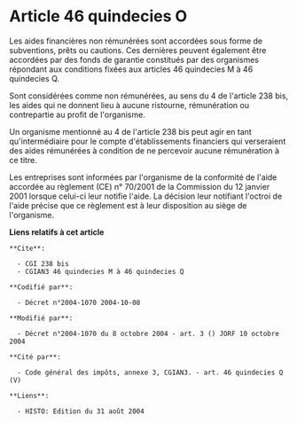# Article 46 quindecies O

Les aides financières non rémunérées sont accordées sous forme de subventions, prêts ou cautions. Ces dernières peuvent
également être accordées par des fonds de garantie constitués par des organismes répondant aux conditions fixées aux articles
46 quindecies M à 46 quindecies Q.

Sont considérées comme non rémunérées, au sens du 4 de l'article 238 bis, les aides qui ne donnent lieu à aucune ristourne,
rémunération ou contrepartie au profit de l'organisme.

Un organisme mentionné au 4 de l'article 238 bis peut agir en tant qu'intermédiaire pour le compte d'établissements
financiers qui verseraient des aides rémunérées à condition de ne percevoir aucune rémunération à ce titre.

Les entreprises sont informées par l'organisme de la conformité de l'aide accordée au règlement (CE) n° 70/2001 de la
Commission du 12 janvier 2001 lorsque celui-ci leur notifie l'aide. La décision leur notifiant l'octroi de l'aide précise que
ce règlement est à leur disposition au siège de l'organisme.

**Liens relatifs à cet article**

	**Cite**:

	  - CGI 238 bis
	  - CGIAN3 46 quindecies M à 46 quindecies Q

	**Codifié par**:

	  - Décret n°2004-1070 2004-10-08

	**Modifié par**:

	  - Décret n°2004-1070 du 8 octobre 2004 - art. 3 () JORF 10 octobre 2004

	**Cité par**:

	  - Code général des impôts, annexe 3, CGIAN3. - art. 46 quindecies Q (V)

	**Liens**:

	  - HISTO: Edition du 31 août 2004
